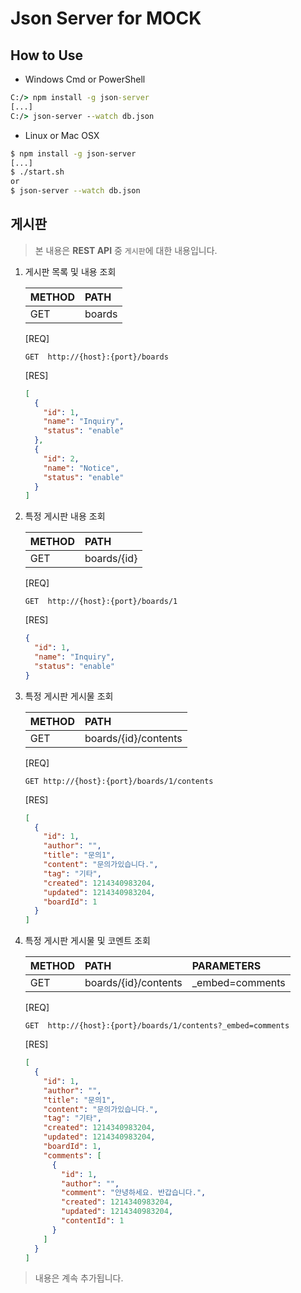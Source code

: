 # Json Server for MOCK

## How to Use

* Windows Cmd or PowerShell
```bat
C:/> npm install -g json-server
[...]
C:/> json-server --watch db.json
```

* Linux or Mac OSX
```bash
$ npm install -g json-server
[...]
$ ./start.sh
or
$ json-server --watch db.json
```


## 게시판
> 본 내용은 **REST API** 중 `게시판`에 대한 내용입니다.

1. 게시판 목록 및 내용 조회

   | METHOD  | PATH    |
   | ------- |:------- |
   | GET     | boards  |

   [REQ]
   ```http
   GET  http://{host}:{port}/boards
   ```
   [RES]
   ```json
   [
     {
       "id": 1,
       "name": "Inquiry",
       "status": "enable"
     },
     {
       "id": 2,
       "name": "Notice",
       "status": "enable"
     }
   ]
   ```

2. 특정 게시판 내용 조회

   | METHOD  | PATH        | 
   | ------- |:----------- |
   | GET     | boards/{id} |

   [REQ]
   ```http
   GET  http://{host}:{port}/boards/1
   ```
   [RES]
   ```json
   {
     "id": 1,
     "name": "Inquiry",
     "status": "enable"
   }
   ```

3. 특정 게시판 게시물 조회

   | METHOD  | PATH                 |
   | ------- |:-------------------- |
   | GET     | boards/{id}/contents |

   [REQ]
   ```http
   GET http://{host}:{port}/boards/1/contents
   ```
   [RES]
   ```json
   [
     {
       "id": 1,
       "author": "",
       "title": "문의1",
       "content": "문의가있습니다.",
       "tag": "기타",
       "created": 1214340983204,
       "updated": 1214340983204,
       "boardId": 1
     }
   ]
   ```

4. 특정 게시판 게시물 및 코멘트 조회

   | METHOD  | PATH                 | PARAMETERS      |
   | ------- |:-------------------- |:--------------- |
   | GET     | boards/{id}/contents | _embed=comments |

   [REQ]
   ```http
   GET  http://{host}:{port}/boards/1/contents?_embed=comments
   ```
   [RES]
   ```json
   [
     {
       "id": 1,
       "author": "",
       "title": "문의1",
       "content": "문의가있습니다.",
       "tag": "기타",
       "created": 1214340983204,
       "updated": 1214340983204,
       "boardId": 1,
       "comments": [
         {
           "id": 1,
           "author": "",
           "comment": "안녕하세요. 반갑습니다.",
           "created": 1214340983204,
           "updated": 1214340983204,
           "contentId": 1
         }
       ]
     }
   ]
   ```

> 내용은 계속 추가됩니다.